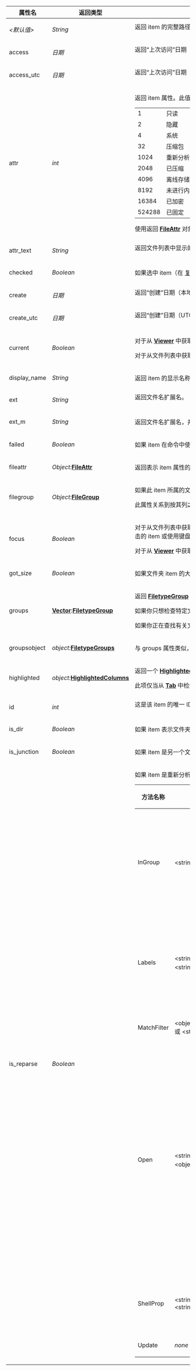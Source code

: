 <table>
<thead><tr><th>
属性名</th><th>
返回类型</th><th>
描述
</th></tr></thead><tbody><tr><td>

*\<默认值\>*</td><td>

*String*</td><td>
返回 item 的完整路径名（例如路径加上文件名）。
</td></tr><tr><td>
access</td><td>

*日期*</td><td>
返回“上次访问”日期（本地时间）。
</td></tr><tr><td>
access_utc</td><td>

*日期*</td><td>
返回“上次访问”日期（UTC）。
</td></tr><tr><td>
attr</td><td>

*int*</td><td>

返回 item 属性。此值为逻辑或运算在一起的一系列标记。Opus 支持的属性包括：

|        |                                 |
|--------|---------------------------------|
| 1      | 只读                       |
| 2      | 隐藏                          |
| 4      | 系统                          |
| 32     | 压缩包                         |
| 1024   | 重新分析点（链接等） |
| 2048   | 已压缩                      |
| 4096   | 离线存储                 |
| 8192   | 未进行内容索引             |
| 16384  | 已加密                       |
| 524288 | 已固定                          |

使用返回 **[FileAttr](fileattr.zh.md)** 对象的 **fileattr** 属性可能比处理原始属性标记更容易。
</td></tr><tr><td>
attr_text</td><td>

*String*</td><td>
返回文件列表中显示的 item 属性，为字符串形式。
</td></tr><tr><td>
checked</td><td>

*Boolean*</td><td>

如果选中 item（在 [复选框模式](/Manual/basic_concepts/selecting_files/selecting_with_the_mouse_and_keyboard/checkbox_mode.zh.md) 中），则返回 **True**，否则返回 **False**。
</td></tr><tr><td>
create</td><td>

*日期*</td><td>
返回“创建”日期（本地时间）。
</td></tr><tr><td>
create_utc</td><td>

*日期*</td><td>
返回“创建”日期（UTC）。
</td></tr><tr><td>
current</td><td>

*Boolean*</td><td>

对于从 **[Viewer](viewer.zh.md)** 中获取的 **Item** 对象，如果 item 表示当前显示图像，则此属性为 **True**，否则为 **False**。

对于从文件列表中获取的 **Item** 对象，此属性指示该 item 是否具有焦点。**focus** 属性是检查此项更为正式的方法，但是在忘记哪个属性是哪个属性的情况下，这两个属性都可以正常工作。
</td></tr><tr><td>
display_name</td><td>

*String*</td><td>

返回 item 的显示名称。只有少数 item 的显示名称与其实际名称不同 - 一些示例是某些系统文件夹（如 *C:\Users*，在非英语语言环境中可能有翻译的显示名称）。
</td></tr><tr><td>
ext</td><td>

*String*</td><td>
返回文件名扩展名。
</td></tr><tr><td>
ext_m</td><td>

*String*</td><td>

返回文件名扩展名，并考虑多部分扩展名。 例如，名为“file.part1.rar”的文件对于 **ext** 可能会返回“.rar”，而对于 **ext_m** 可能会返回“.part1.rar”。
</td></tr><tr><td>
failed</td><td>

*Boolean*</td><td>

如果 item 在命令中使用时失败，则返回 **True**。这仅与 **[Command](command.zh.md).files** 集合一起使用才有意义 - 一旦命令返回，此属性将基于每个文件指示成功或失败。
</td></tr><tr><td>
fileattr</td><td>

*Object:***[FileAttr](fileattr.zh.md)**</td><td>

返回表示 item 属性的 **[FileAttr](fileattr.zh.md)** 对象。
</td></tr><tr><td>
filegroup</td><td>

*Object:***[FileGroup](filegroup.zh.md)**</td><td>

如果此 item 所属的文件列表按特定列分组，则此属性将返回表示该 item 所在分组的 **[FileGroup](filegroup.zh.md)** 对象。如果该 item 没有所属分组，则此属性将返回空字符串。

此属性关系到按其列之一对文件列表进行分组。如果你正在寻找 *文件类型分组*，请参见下文中的 **groups** 和 **groupsobject** 属性。
</td></tr><tr><td>
focus</td><td>

*Boolean*</td><td>

对于从文件列表中获取的 **Item** 对象，如果对象表示具有焦点的 item，则此属性为 **True**，否则为 **False**。一次只能有一个 item 具有焦点。具有焦点的 item 通常在其周围显示边框，并且通常是最近点击的 item 或使用键盘移至的 item。具有焦点的 item 通常也是所选 item 之一，但不总是如此；选择和焦点是两个独立的事物。

对于从 **[Viewer](viewer.zh.md)** 中获取的 **Item** 对象，此属性指示该文件是否为 viewer 中当前显示的文件。**current** 属性是测试此项更为正式的方法，但 **focus** 也适用于此项。
</td></tr><tr><td>
got_size</td><td>

*Boolean*</td><td>

如果文件夹 item 的大小已由例如 **[GetSizes](../../command_reference/internal_commands/getsizes.zh.md)** 命令计算，则返回 **True**。如果为 **False**，则 **size** 属性对于文件夹不可靠。
</td></tr><tr><td>
groups</td><td>

**[Vector](vector.zh.md)**:**[FiletypeGroup](filetypegroup.zh.md)**</td><td>

返回 **[FiletypeGroup](filetypegroup.zh.md)** 对象的 **[Vector](vector.zh.md)**，表示该文件属于其中的所有文件类型分组。

如果你只想检查特定文件类型分组的所属关系，请参见以下部分中的 **InGroup** 方法。

如果你正在查找有关文件列表如何基于其中显示的列之一对该文件进行分组的信息，请参见上文中的 **filegroup** 属性。
</td></tr><tr><td>
groupsobject</td><td>

*object:***[FiletypeGroups](filetypegroups.zh.md)**</td><td>

与 groups 属性类似，但返回 **[FiletypeGroups](filetypegroups.zh.md)** 对象，不返回 **[Vector](vector.zh.md)**。
</td></tr><tr><td>
highlighted</td><td>

*object:***[HighlightedColumns](highlightedcolumns.zh.md)**</td><td>

返回一个 **[HighlightedColumns](highlightedcolumns.zh.md)** 对象，用于枚举属于此 item 的任何 [选定单元格](/Manual/basic_concepts/selecting_files/selecting_cells.zh.md)。

此项仅当从 **[Tab](tab.zh.md)** 中检索该 item 时适用于此项。通常，你可以在从 **复制突出显示单元格** 上下文菜单中运行的脚本中使用该项。
</td></tr><tr><td>
id</td><td>

*int*</td><td>
这是该 item 的唯一 ID；它是 Opus 内部使用的。
</td></tr><tr><td>
is_dir</td><td>

*Boolean*</td><td>

如果 item 表示文件夹，则返回 **True**，如果表示文件，则返回 **False**。
</td></tr><tr><td>
is_junction</td><td>

*Boolean*</td><td>

如果 item 是另一个文件夹的链接，则返回 **True**。
</td></tr><tr><td>
is_reparse</td><td>

*Boolean*</td><td>

如果 item 是重新分析点，则返回 **True**。
<table>
<thead><tr><th>
方法名称</th><th>

**参数**</th><th>
返回类型</th><th>
描述
</th></tr></thead><tbody><tr><td>
InGroup</td><td>

\<string:组\></td><td>

*bool*</td><td>

测试文件是否属于指定的文件类型组。

每个文件类型组都有两个名称：一个内部名称，它在所有语言中始终相同，以及一个显示名称，它可能在每种语言中翻译成不同的名称。显示名称是你在文件类型编辑器中看到的内容。当你安装 Opus 时预先定义的组具有内部名称，如 *"Archives"* 和 *"Music"*（它们也是它们的英文显示名称）。用户定义的组具有内部名称，它们是唯一的、自动生成的 GUID 字符串，如 *"{C4B716ED-2A9C-43C6-B325-7DADDEEFADA9}"*。

*组* 参数应该是你要进行测试的组的名称，例如 *"Music"。

默认情况下，内部名称和显示名称都经过检查，任何一个的匹配都会返回 true。用 *"name:"* 为 *组* 参数添加前缀以将搜索限制为内部名称，或用 *"disp:"* 将搜索限制为显示名称。

要获取文件匹配的所有文件类型组列表，请改为使用 **groups** 属性（请参阅上面的部分）。
</td></tr><tr><td>
Labels</td><td>

\<string:类别\>  
\<string:标志\></td><td>

**[Vector](vector.zh.md)**:*string*</td><td>

此方法返回一个 **[Vector](vector.zh.md)** 的字符串，表示已分配给该项的任何 [标签](/Manual/file_operations/labels.zh.md)。

两个参数都是可选的。第一个是一个 [通配符模式](../../wildcard_reference/pattern_matching_syntax.zh.md)，它允许你基于标签的类别过滤返回的标签。例如，传递 *"Status"* 仅检索分配给文件的状态图标列表。

第二个可选参数包含控制如何返回标签的标志关键字。唯一定义的标志是 *"explicit"* - 如果指定，将不考虑通配符和标签过滤器 - 只会返回显式分配的标签。请注意，如果你想提供第二个参数但不想按类别过滤，你应该为第一个参数传递 *"\*"* 以匹配所有类别。

如果不请求显式标签，将返回任何全局通配符/过滤器标签，以及为该项的文件夹配置的任何每个文件夹的标签。但是，此函数当前不返回每个文件夹的 *内容类型* 和 *文件夹类型* 标签。
</td></tr><tr><td>
MatchFilter</td><td>

\<object:filter\>  
或 \<string:filter\></td><td>

*bool*</td><td>

如果项与指定的过滤器匹配，则返回 **True**。*filter* 参数必须是 **[Filter](filter.zh.md)** 对象，由 **[DOpusFactory](dopusfactory.zh.md).NewFilter** 方法创建。

你还可以以字符串形式传递 [文本过滤器](/Manual/file_operations/filtered_operations/textual_filters.zh.md)，以一次操作解析过滤器并比较项，但如果你要比较多个项，则会创建 **Filter** 的效率会更高。
</td></tr><tr><td>
Open</td><td>

\<string:模式\>  
\<object:窗口\></td><td>

*object:***[File](file.zh.md)**</td><td>

打开此文件并返回一个 **[File](file.zh.md)** 对象，该对象允许你访问其内容作为二进制数据。

默认情况下，文件将在 *读取模式* 中打开 - 指定可选的 *mode* 参数为 *"w"* 以在 *写入模式* 中打开文件。请注意，你不能使用同一个 **File** 对象同时读取和写入。

在写入模式下打开时，你还可以指定控制如何打开文件的可选标志：

<pre>

|     |                                                                                                                            |
|-----|----------------------------------------------------------------------------------------------------------------------------|
| wc  | 仅在文件不存在时创建一个新文件。                                                                                       |
| wa  | 创建一个新文件，始终。如果文件已存在，它将被覆盖。（这是默认设置。）                                                 |
| we  | 打开现有文件。如果文件不存在，则不会创建该文件。                                                                            |
| wo  | 打开现有文件。如果文件不存在，它将被创建。                                                                                |
| wt  | 截断现有文件。如果文件存在，它将被截断。如果文件不存在，则不会创建该文件。                              |
| d   | 关闭时删除。                                                                                                                 |

</pre>

在使用写入模式时，你可以在上面任何一个模式字符串后添加 *f*（强制），来告诉 Opus 在修改现有文件时如果只读文件属性阻止了它，则清除该属性；否则，尝试以写入权限打开只读文件将失败。例如，*"wof"* 就如同 *"wo"* 模式，但也会清除只读属性。
如果只想修改文件的属性而无需修改其数据，还可以指定“*m*”以在“*修改模式*”下打开文件。

可选的“*窗口*”参数允许你将**文件**对象与 **[标签](tab.zh.md)** 或 **[列表](lister.zh.md)** 关联起来，如果 Opus 需要显示任何对话框（例如 UAC 提升对话框），将使用这些标签或列表。你还可以指定字符串“NoElevate”以完全阻止 UAC 提升，或者指定“ElevateNoAsk”以阻止 UAC 提示，同时在已经执行过提升操作的其它情况下仍然获得提升。

**文件** 对象始终会被返回，即使无法打开文件。在创建它之后立即检查返回的对象上的 **File.error** 以查看是否成功打开文件。即使文件无法打开，该对象的一些方法仍然可能起作用。例如，如果文件不存在，那么你无法打开它或设置它的属性，但是对于存在的文件，权限可能允许你设置其属性，同时阻止你修改它，反之亦然。
</td></tr><tr><td>
ShellProp</td><td>

\<string:property\>  
\<string:type\></td><td>

*variant*</td><td>

返回项目指定 shell 属性的值。该属性参数可以是属性的 PKEY 或其名称。

如果你提供名称，则可选的第二个参数允许你控制按名称查找属性的方式。如果 *type* 的值为“R”，则将使用原始名称与所提供名称匹配的第一个属性。如果值为“D”，则将使用显示名称与所提供名称匹配的第一个属性。如果省略 *type*，则原始名称和显示名称都可以匹配。

请注意，如果 shell 属性由系统以 SAFEARRAY 类型返回，它将自动转换为 **[Vector](vector.zh.md)** 对象。
</td></tr><tr><td>
Update</td><td>

*none*</td><td>

*none*</td><td>

从磁盘上的文件更新 **项目** 对象。如果你已经运行某个命令来更改项目的 time stamp 或属性，并且想要检索新信息，可以使用它。
</td></tr></tbody>
</table>